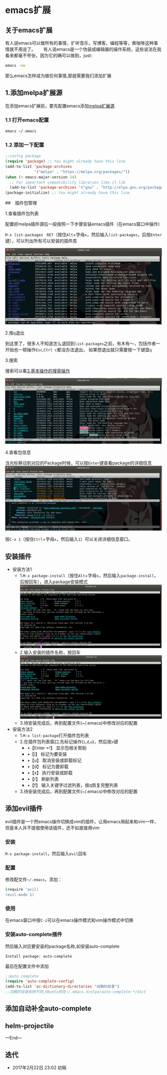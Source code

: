 # emacs扩展

## 关于emacs扩展
有人说emacs可以做所有的事情，扩听音乐，写博客，编程等等，煮咖啡这种事情就不用说了。　　
有人说emacs是一个伪装成编辑器的操作系统，这些说法在我看来都毫不夸张，因为它的确可以做到，just:

```bash
emacs -nw
```

那么emacs怎样成为做任何事情,那就需要我们添加扩展




## 1.添加melpa扩展源
在添加emacs扩展前，要先配置emacs添加[melpa扩展源](https://github.com/melpa/melpa)

### 1.1 打开emacs配置

```bash
emacs ~/.emacs
```

### 1.2 添加一下配置

```lisp
;;config package                                                                
(require 'package) ;; You might already have this line                          
(add-to-list 'package-archives
             '("melpa" . "https://melpa.org/packages/"))
(when (< emacs-major-version 24)
  ;; For important compatibility libraries like cl-lib                          
  (add-to-list 'package-archives '("gnu" . "http://elpa.gnu.org/packages/")))
(package-initialize) ;; You might already have this line 
```


##　插件包管理

1.查看插件包列表  

配置好melpa插件源后一般按照一下步骤安装emacs插件（在emacs窗口中操作）

`M-x list-packages　RET`（按住`Alt`+字母`x`，然后输入`list-packages`，后按`Enter`键），可以列出所有可以安装的插件库

![list-packages](images/4/list-packages.png)

2.按`q`退出  

到这里了，很多人不知道怎么退回到`list-packages`之前，有木有～，包括作者一开始也一顿操作`Esc`,`Ctrl c`都没办法退出，
如果想退出就只需要按一下键盘`q`

3.搜索  

搜索可以看[3.基本操作的搜索操作](3.基本操作.md###搜索)

![search](images/4/search.png)

4.查看包信息  

当光标移动到对应的Package时候，可以按`Enter`键查看package的详细信息
![package-info](images/4/package-info.png)

按`C-x 1`（按住`Ctrl`+字母`x`，然后输入`1`）可以关闭详细信息窗口。



## 安装插件


- 安装方法1
    - 1.`M-x package-install`（按住`Alt`+字母`x`，然后输入`package-install`，后按回车），进入package安装模式
    ![package-install-1](images/4/package-install-1.png)
    - 2.输入安装的插件名称，按回车
    ![package-install-2](images/4/package-install-2.png)
    - 3.待安装完成后，再到配置文件(~/.emacs)中修改对应的配置
- 安装方法2
    - 1.`M-x list-package`打开插件包列表
    - 2.在插件包列表窗口,先标记操作(`i`,`d`,`u`)，然后按`x`键
        - •【Enter ↵】 显示包相关帮助
        - •【i】 标记为要安装
        - •【u】 取消安装或卸载标记
        - •【d】 标记为要卸载
        - •【x】 执行安装或卸载
        - •【r】 刷新列表
        - •【f】 输入关键字过滤列表，按q恢复完整列表
    - 3.待安装完成后，再到配置文件(~/.emacs)中修改对应的配置


## 添加evil插件

evil插件是一个然emacs操作切换成vim的插件，让用emacs用起来和vim一样，但是本人并不提倡使用该插件，还不如直接用vim

### 安装
`M-x package-install`，然后输入`evil`回车


### 配置
修改配文件`~/.emacs`，添加：

```bash
(require 'evil)
(evil-mode 1)
```

### 使用

在emacs窗口中按`C-z`可以在emacs操作模式和vim操作模式中切换



### 安装auto-complete插件

然后输入对应要安装的package名称,如安装auto-complete
```
Install package: auto-complete
```

最后在配置文件中添加

```lisp
;;Auto complete                                                                 
(require 'auto-complete-config)
(add-to-list 'ac-dictionary-directories "词典的目录")
;;词典的目录系统不同,Ubuntu的在~/.emacs.d/elpa/auto-complete-*/dict

```


## 添加自动补全auto-complete



## helm-projectile


—End—

## 迭代


* 2017年2月22日 23:02 初稿


